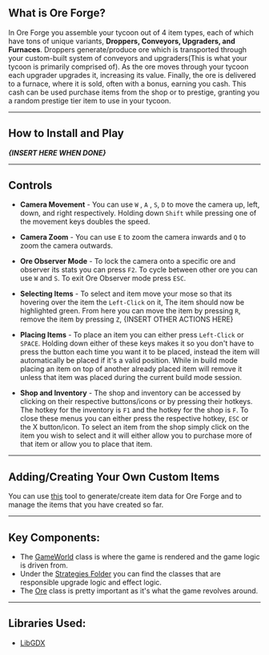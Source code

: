 
## What is Ore Forge? 


In Ore Forge you assemble your tycoon out of 4 item types, each of which have tons of unique variants,
**Droppers, Conveyors, Upgraders, and Furnaces**. Droppers generate/produce ore which is transported through your
custom-built system of conveyors and upgraders(This is what your tycoon is primarily comprised of). As the ore moves
through your tycoon each upgrader upgrades it, increasing its value. Finally, the ore is delivered to a furnace, where
it is sold, often with a bonus, earning you cash. This cash can be used purchase items from the shop or to prestige,
granting you a random prestige tier item to use in your tycoon. 

---

## How to Install and Play

_**{INSERT HERE WHEN DONE}**_

---


## Controls
* **Camera Movement** - You can use `W` , `A` , `S`, `D` to move the camera up, left, down, and right respectively. Holding down `Shift` while 
pressing one of the movement keys doubles the speed.
 

* **Camera Zoom** - You can use `E` to zoom the camera inwards and `Q` to zoom the camera outwards.
 

* **Ore Observer Mode** - To lock the camera onto a specific ore and observer its stats you can press `F2`. To cycle between other ore you can
use `W` and `S`. To exit Ore Observer mode press `ESC`.
 

* **Selecting Items** - To select and item move your mose so that its hovering over the item the `Left-Click` on it, The item should now
be highlighted green. From here you can move the item by pressing `R`, remove the item by pressing `Z`, {INSERT OTHER ACTIONS HERE}
 

* **Placing Items** - To place an item you can either press `Left-Click` or `SPACE`. Holding down either of these keys
makes it so you don't have to press the button each time you want it to be placed, instead the item will automatically be placed if it's a valid position.
While in build mode placing an item on top of another already placed item will remove it unless that item was placed during the current build mode session.

 
* **Shop and Inventory** - The shop and inventory can be accessed by clicking on their respective buttons/icons or by pressing their hotkeys.
The hotkey for the inventory is `F1` and the hotkey for the shop is `F`. To close these menus you can either press the respective hotkey, `ESC` or
the X button/icon. To select an item from the shop simply click on the item you wish to select and it will either allow you to purchase more of that item
or allow you to place that item.

---
## Adding/Creating Your Own Custom Items
You can use [this](https://github.com/NathanUlmen/OreForge-Item-Json-Generator) tool to generate/create item data for Ore Forge and to manage the items that you have created so far.

---
## Key Components:
* The [GameWorld](https://github.com/NathanUlmen/OreForge/blob/main/core/src/main/java/ore/forge/Screens/GameWorld.java) class is where the game is rendered and the game logic is driven from.
* Under the [Strategies Folder](https://github.com/NathanUlmen/OreForge/tree/main/core/src/main/java/ore/forge/Strategies) you can find the classes that are responsible upgrade logic and effect logic.
* The [Ore](https://github.com/NathanUlmen/OreForge/blob/main/core/src/main/java/ore/forge/Ore.java) class is pretty important as it's what the game revolves around. 

---
## Libraries Used:
* [LibGDX](https://github.com/libgdx/libgdx)

